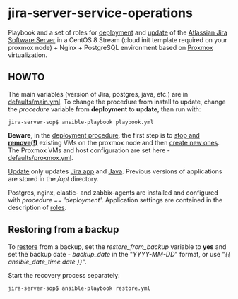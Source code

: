 # jira-server-service-operations

Playbook and a set of roles for [deployment](deployment.yml) and [update](update.yml) of the [Atlassian Jira Software Server](https://www.atlassian.com/software/jira/download-journey) in a CentOS 8 Stream (cloud init template required on your proxmox node) + Nginx + PostgreSQL environment based on [Proxmox](https://www.proxmox.com) virtualization.

## HOWTO

The main variables (version of Jira, postgres, java, etc.) are in [defaults/main.yml](defaults/main.yml). To change the procedure from install to update, change the _procedure_ variable from **deployment** to **update**, than run with:

```
jira-server-sop$ ansible-playbook playbook.yml
```

**Beware**, in the [deployment procedure](deployment.yml), the first step is to [stop and **remove(!)**](cleanup-vms.yml) existing VMs on the proxmox node and then [create new ones](create-vms.yml). The Proxmox VMs and host configuration are set here - [defaults/proxmox.yml](defaults/proxmox.yml).

[Update](update.yml) only updates [Jira app](roles/jira) and [Java](roles/java).
Previous versions of applications are stored in the _/opt_ directory.

Postgres, nginx, elastic- and zabbix-agents are installed and configured with _procedure == 'deployment'_. Application settings are contained in the description of [roles](roles/).

## Restoring from a backup
To [restore](restore.yml) from a backup, set the _restore_from_backup_ variable to **yes** and set the backup date - _backup_date_ in the "_YYYY-MM-DD_" format, or use "_{{ ansible_date_time.date }}_".

Start the recovery process separately:

```
jira-server-sop$ ansible-playbook restore.yml
```
